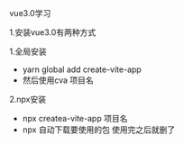 vue3.0学习

1.安装vue3.0有两种方式

1.全局安装
* yarn global add create-vite-app
* 然后使用cva 项目名


2.npx安装
* npx createa-vite-app 项目名
* npx 自动下载要使用的包 使用完之后就删了

